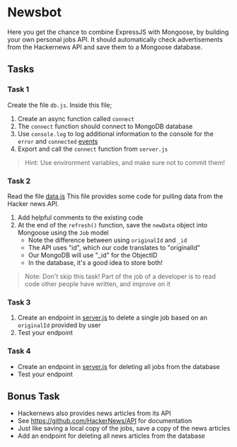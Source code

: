 # Newsbot

Here you get the chance to combine ExpressJS with Mongoose, by building your own personal jobs API. It should automatically check advertisements from the Hackernews API and save them to a Mongoose database.

## Tasks

### Task 1

Create the file `db.js`. Inside this file;

1. Create an async function called `connect`
2. The `connect` function should connect to MongoDB database
3. Use `console.log` to log additional information to the console for the `error` and `connected` [events](https://mongoosejs.com/docs/connections.html#connection-events)
4. Export and call the `connect` function from `server.js`

> Hint: Use environment variables, and make sure not to commit them!

### Task 2

Read the file [data.js](./data.js) This file provides some code for pulling data from the Hacker news API.

1. Add helpful comments to the existing code
2. At the end of the `refresh()` function, save the `newData` object into Mongoose using the `Job` model
   - Note the difference between using `originalId` and `_id`
   - The API uses "id", which our code translates to "originalId"
   - Our MongoDB will use "\_id" for the ObjectID
   - In the database, it's a good idea to store both!

> Note: Don't skip this task! Part of the job of a developer is to read code other people have written, and improve on it

### Task 3

1. Create an endpoint in [server.js](./server.js) to delete a single job based on an `originalId` provided by user
2. Test your endpoint

### Task 4

- Create an endpoint in [server.js](./server.js) for deleting all jobs from the database
- Test your endpoint

## Bonus Task

- Hackernews also provides news articles from its API
- See https://github.com/HackerNews/API for documentation
- Just like saving a local copy of the jobs, save a copy of the news articles
- Add an endpoint for deleting all news articles from the database
